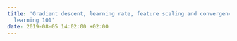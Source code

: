 ```yaml
---
title: 'Gradient descent, learning rate, feature scaling and convergence : machine
  learning 101'
date: 2019-08-05 14:02:00 +02:00
---
```


